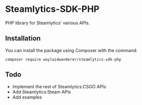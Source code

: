 # Steamlytics-SDK-PHP
PHP library for Steamlytics' various APIs.

## Installation

You can install the package using Composer with the command:

`composer require waylaidwanderer/steamlytics-sdk-php`

## Todo

* Implement the rest of Steamlytics:CSGO APIs
* Add Steamlytics:Steam APIs
* Add examples
